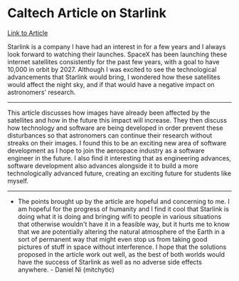 # Caltech Article on Starlink

[Link to Article](https://www.caltech.edu/about/news/palomar-survey-instrument-analyzes-impact-of-starlink-satellites)


Starlink is a company I have had an interest in for a few years and I always look forward to watching their launches. SpaceX has been launching these internet satellites consistently for the past few years, with a goal to have 10,000 in orbit by 2027. Although I was excited to see the technological advancements that Starlink would bring, I wondered how these satellites would affect the night sky, and if that would have a negative impact on astronomers' research.

---

This article discusses how images have already been affected by the satellites and how in the future this impact will increase. They then discuss how technology and software are being developed in order prevent these disturbances so that astronomers can continue their research without streaks on their images. I found this to be an exciting new area of software development as I hope to join the aerospace industry as a software engineer in the future. I also find it interesting that as engineering advances, software development also advances alongside it to build a more technologically advanced future, creating an exciting future for students like myself.

---

- The points brought up by the article are hopeful and concerning to me. I am hopeful for the progress of humanity and I find it cool that Starlink is doing what it is doing and bringing wifi to people in various situations that otherwise wouldn't have it in a feasible way, but it hurts me to know that we are potentially altering the natural atmosphere of the Earth in a sort of permanent way that might even stop us from taking good pictures of stuff in space without interference. I hope that the solutions proposed in the article work out well, as the best of both worlds would have the success of Starlink as well as no adverse side effects anywhere. - Daniel Ni (mitchytic)
